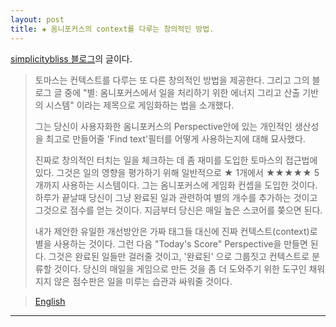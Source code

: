 ```yaml
---  
layout: post  
title: ✚ 옴니포커스의 context를 다루는 창의적인 방법.  
---  
```


[simplicitybliss 블로그](http://simplicitybliss.com/blog/gamifying-omnifocus)의 글이다.

>토마스는 컨텍스트를 다루는 또 다른 창의적인 방법을 제공한다. 그리고 그의 블로그 글 중에 "별: 옴니포커스에서 일을 처리하기 위한 에너지 그리고 산출 기반의 시스템" 이라는 제목으로 게임화하는 법을 소개했다.
>
>그는 당신이 사용자화한 옴니포커스의 Perspective안에 있는 개인적인 생산성을 최고로 만들어줄 'Find text'필터를 어떻게 사용하는지에 대해 묘사했다.
>
>진짜로 창의적인 터치는 일을 체크하는 데 좀 재미를 도입한 토마스의 접근법에 있다. 그것은 일의 영향을 평가하기 위해 일반적으로 ★ 1개에서 ★★★★★ 5개까지 사용하는 시스템이다. 그는 옴니포커스에 게임화 컨셉을 도입한 것이다. 하루가 끝날때 당신이 그냥 완료된 일과 관련하여 별의 개수를 추가하는 것이고 그것으로 점수를 얻는 것이다. 지금부터 당신은 매일 높은 스코어를 쫒으면 된다. 
>
>내가 제안한 유일한 개선방안은 가짜 태그들 대신에 진짜 컨텍스트(context)로 별을 사용하는 것이다. 그런 다음 "Today's Score" Perspective을 만들면 된다. 그것은 완료된 일들만 걸러줄 것이고, '완료된' 으로 그룹짓고 컨텍스트로 분류할 것이다. 당신의 매일을 게임으로 만든 것을 좀 더 도와주기 위한 도구인 채워지지 않은 점수판은 일을 미루는 습관과 싸워줄 것이다.
>
>


><div id="english" style="display:none">Thomas Gamstaetter offers another creative take on Contexts and introduces a little bit of gamification in his blog post titled "Stars: An Energy- and Yield-based System for Processing Tasks in OmniFocus".  
>  
>He illustrates how you can use the 'Find text' filter in custom OmniFocus Perspective to batch similar tasks together which obviously ticks the box for personal productivity best practices.  
>  
>The truly creative touch comes with Thomas' approach to introduce some fun to checking off tasks: Using the common ★ to ★★★★★ stars system to rate the impact of a task he introduces the concept of gamification to OmniFocus. At the end of each day you can just add up the number of stars associated with your completed tasks and get your score. Now you can chase your own high score every day.  
>  
>The only improvement I would suggest is to use the stars as real Contexts instead of pseudo tags and then create a "Today's Score" Perspective that filters for 'Completed' tasks, groups by 'Completed' and sorts by Context. The missing scoreboard to complement the gamification of your daily fight against procrastination.</div><a href="#english" onclick="kuisin('english'); return false;">English</a>

---

